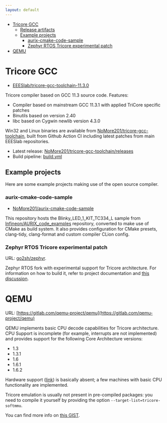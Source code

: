 ```yaml
---
layout: default
---
```


- [Tricore GCC](#tricore-gcc)
  - [Release artifacts](#release-artifacts)
  - [Example projects](#example-projects)
    - [aurix-cmake-code-sample](#aurix-cmake-code-sample)
    - [Zephyr RTOS Tricore experimental patch](#zephyr-rtos-tricore-experimental-patch)
- [QEMU](#qemu)

# Tricore GCC

- [EEESlab/tricore-gcc-toolchain-11.3.0](https://github.com/EEESlab/tricore-gcc-toolchain-11.3.0)

Tricore compiler based on GCC 11.3 source code. Features:

- Compiler based on mainstream GCC 11.3.1 with applied TriCore specific patches
- Binutils based on version 2.40
- libc based on Cygwin newlib version 4.3.0

Win32 and Linux binaries are available from
[NoMore201/tricore-gcc-toolchain](https://github.com/NoMore201/tricore-gcc-toolchain),
built from Github Action CI including latest patches from main EEESlab repositories.

- Latest release: [NoMore201/tricore-gcc-toolchain/releases](https://github.com/NoMore201/tricore-gcc-toolchain/releases/latest)
- Build pipeline: [build.yml](https://github.com/NoMore201/tricore-gcc-toolchain/blob/main/.github/workflows/build.yml)

## Example projects

Here are some example projects making use of the open source compiler.

### aurix-cmake-code-sample

- [NoMore201/aurix-cmake-code-sample](https://github.com/NoMore201/aurix-cmake-code-sample)

This repository hosts the Blinky_LED_1_KIT_TC334_L sample from
[Infineon/AURIX_code_examples](https://github.com/Infineon/AURIX_code_examples)
repository, converted to make use of CMake as build system. It also provides
configuration for CMake presets, clang-tidy, clang-format and custom compiler
CLion config.

### Zephyr RTOS Tricore experimental patch

URL: [go2sh/zephyr](https://github.com/go2sh/zephyr/tree/tricore).

Zephyr RTOS fork with experimental support for Tricore architecture.
For information on how to build it, refer to project documentation and
[this discussion](https://github.com/zephyrproject-rtos/zephyr/discussions/68826#discussioncomment-9296297).

# QEMU

URL: [https://gitlab.com/qemu-project/qemu](https://gitlab.com/qemu-project/qemu)

QEMU implements basic CPU decode capabilities for Tricore architecture. CPU
Support is incomplete (for example, interrupts are not implemented) and provides
support for the following Core Architecture versions:

- 1.3
- 1.3.1
- 1.6
- 1.6.1
- 1.6.2

Hardware support
([link](https://gitlab.com/qemu-project/qemu/-/tree/master/hw/tricore?ref_type=heads))
is basically absent; a few machines with basic CPU functionality are implemented.

Tricore emulation is usually not present in pre-compiled packages: you need
to compile it yourself by providing the option `--target-list=tricore-softmmu`.

You can find more info on
[this GIST](https://gist.github.com/bri3d/5429c0b25346a0830c01042e77d6914c).
